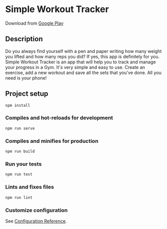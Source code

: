 # Simple Workout Tracker

Download from [Google Play](https://play.google.com/store/apps/details?id=com.laravelandvue.simpleworkouttracker)

## Description

Do you always find yourself with a pen and paper writing how many weight you lifted and how many reps you did? If yes, this app is definitely for you. Simple Workout Tracker is an app that will help you to track and manage your progress in a Gym. It's very simple and easy to use. Create an exercise, add a new workout and save all the sets that you've done. All you need is your phone!

## Project setup
```
npm install
```

### Compiles and hot-reloads for development
```
npm run serve
```

### Compiles and minifies for production
```
npm run build
```

### Run your tests
```
npm run test
```

### Lints and fixes files
```
npm run lint
```

### Customize configuration
See [Configuration Reference](https://cli.vuejs.org/config/).

